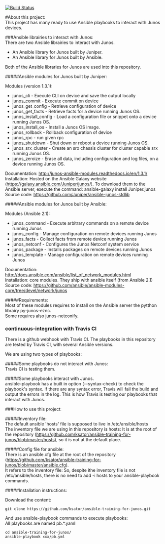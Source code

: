 [![Build Status](https://travis-ci.org/ksator/ansible-training-for-junos.svg?branch=master)](https://travis-ci.org/ksator/ansible-training-for-junos)  

#About this project:   
This project has many ready to use Ansible playbooks to interact with Junos devices.    

###Ansible librairies to interact with Junos:  
There are two Ansible librairies to interact with Junos.  
- An Ansible library for Junos built by Juniper.  
- An Ansible library for Junos built by Ansible.  

Both of the Ansible libraries for Junos are used into this repository.  

#####Ansible modules for Junos built by Juniper:  

Modules (version 1.3.1):     
- junos_cli - Execute CLI on device and save the output locally  
- junos_commit - Execute commit on device  
- junos_get_config - Retrieve configuration of device  
- junos_get_facts - Retrieve facts for a device running Junos OS.  
- junos_install_config - Load a configuration file or snippet onto a device running Junos OS.  
- junos_install_os - Install a Junos OS image.  
- junos_rollback - Rollback configuration of device  
- junos_rpc - run given rpc  
- junos_shutdown - Shut down or reboot a device running Junos OS.  
- junos_srx_cluster - Create an srx chassis cluster for cluster capable srx running Junos OS.  
- junos_zeroize - Erase all data, including configuration and log files, on a device running Junos OS.  

Documentation: http://junos-ansible-modules.readthedocs.io/en/1.3.1/  
Installation: Hosted on the Ansible Galaxy website (https://galaxy.ansible.com/Juniper/junos/). To download them to the Ansible server, execute the command: ansible-galaxy install Juniper.junos  
Source code: https://github.com/Juniper/ansible-junos-stdlib  

#####Ansible modules for Junos built by Ansible:   

Modules (Ansible 2.1):   
- junos_command - Execute arbitrary commands on a remote device running Junos  
- junos_config - Manage configuration on remote devices running Junos  
- junos_facts - Collect facts from remote device running Junos  
- junos_netconf - Configures the Junos Netconf system service  
- junos_package - Installs packages on remote devices running Junos  
- junos_template - Manage configuration on remote devices running Junos  

Documentation: http://docs.ansible.com/ansible/list_of_network_modules.html    
Installation: core modules. They ship with ansible itself (from Ansible 2.1)  
Source code: https://github.com/ansible/ansible-modules-core/tree/devel/network/junos  

#####Requirements:  
Most of these modules requires to install on the Ansible server the pytthon librairy py-junos-eznc.  
Some requires also junos-netconify.  

### continuous-integration with Travis CI
There is a github webhook with Travis CI. 
The playbooks in  this repository are tested by Travis CI, with several Ansible versions. 

We are using two types of playbooks:

#####Some playbooks do not interact with Junos:   
Travis CI is testing them.  

#####Some playbooks interact with Junos.  
ansible-playbook has a built in option (--syntax-check) to check the playbook's syntax. If there are any syntax error, Travis will fail the build and output the errors in the log. This is how Travis is testing our playbooks that interact with Junos.  

###How to use this project: 

#####Inventory file:  
The default ansible 'hosts' file is supposed to live in /etc/ansible/hosts  
The inventory file we are using in this repository is hosts: It is at the root of the repository (https://github.com/ksator/ansible-training-for-junos/blob/master/hosts), so it is not at the default place.   

#####Config file for ansible:   
There is an ansible.cfg file at the root of the repository (https://github.com/ksator/ansible-training-for-junos/blob/master/ansible.cfg).  
It refers to the inventory file: So, despite ithe inventory file is not /etc/ansible/hosts, there is no need to add -i hosts to your ansible-playbook commands.  

#####Installation instructions:  

Download the content:  
```
git clone https://github.com/ksator/ansible-training-for-junos.git  
```

And use ansible-playbook commands to execute playbooks:    
All playbooks are named pb.*.yaml  
```
cd ansible-training-for-junos/    
ansible-playbook xxx/pb.yml  
```




